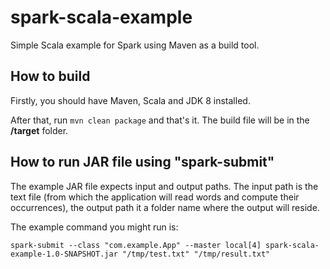 # spark-scala-example
Simple Scala example for Spark using Maven as a build tool. 
## How to build
Firstly, you should have Maven, Scala and JDK 8 installed. 

After that, run `mvn clean package` and that's it. The build file will be in the **/target** folder. 

## How to run JAR file using "spark-submit"
The example JAR file expects input and output paths. The input path is the text file (from which the application will read words and compute their occurrences), the output path it a folder name where the output will reside.

The example command you might run is:

`spark-submit --class "com.example.App" --master local[4] spark-scala-example-1.0-SNAPSHOT.jar "/tmp/test.txt" "/tmp/result.txt"`
